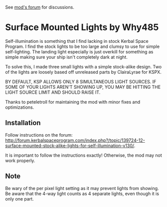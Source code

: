 See [mod's forum](http://forum.kerbalspaceprogram.com/index.php?/topic/139724-112-surface-mounted-stock-alike-lights-for-self-illumination-v123-051316/) for discussions.

# Surface Mounted Lights by Why485

Self-illumination is something that I find lacking in stock Kerbal Space Program. 
I find the stock lights to be too large and clumsy to use for simple self-lighting. 
The landing light especially is just overkill for something as simple making sure 
your ship isn't completely dark at night.

To solve this, I made three small lights with a simple stock-alike design. Two of
the lights are loosely based off unreleased parts by ClairaLyrae for KSPX.

BY DEFAULT, KSP ALLOWS ONLY 8 SIMULTANEOUS LIGHT SOURCES. IF SOME OF YOUR LIGHTS
AREN'T SHOWING UP, YOU MAY BE HITTING THE LIGHT SOURCE LIMIT AND SHOULD RAISE IT.

Thanks to peteletroll for maintaining the mod with minor fixes and optimizations.

## Installation

Follow instructions on the forum: http://forum.kerbalspaceprogram.com/index.php?/topic/139724-12-surface-mounted-stock-alike-lights-for-self-illumination-v130/.

It is important to follow the instructions exactly! Otherwise, the mod may not work properly.

## Note

Be wary of the per pixel light setting as it may prevent lights from showing. Be aware
that the 4-way light counts as 4 separate lights, even though it is only one part.
